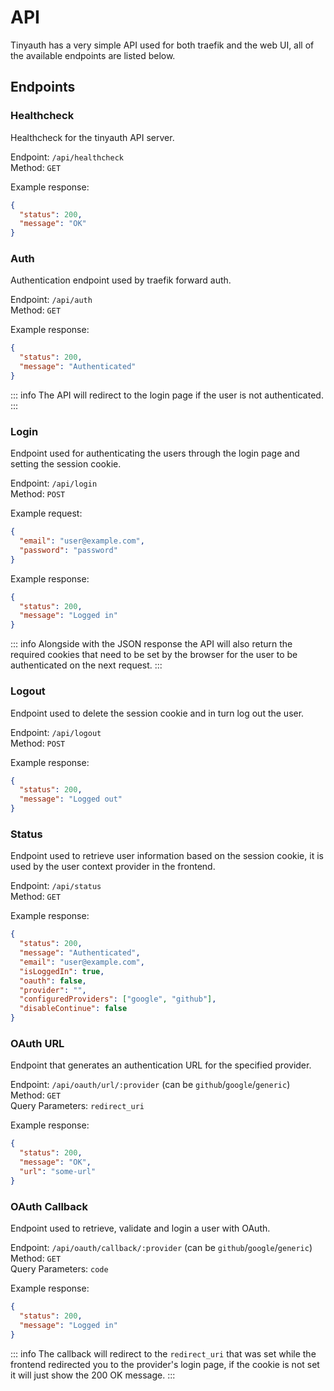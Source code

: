 # API

Tinyauth has a very simple API used for both traefik and the web UI, all of the available endpoints are listed below.

## Endpoints

### Healthcheck

Healthcheck for the tinyauth API server.

Endpoint: `/api/healthcheck`<br />
Method: `GET`

Example response:

```json
{
  "status": 200,
  "message": "OK"
}
```

### Auth

Authentication endpoint used by traefik forward auth.

Endpoint: `/api/auth`<br />
Method: `GET`

Example response:

```json
{
  "status": 200,
  "message": "Authenticated"
}
```

::: info
The API will redirect to the login page if the user is not authenticated.
:::

### Login

Endpoint used for authenticating the users through the login page and setting the session cookie.

Endpoint: `/api/login`<br />
Method: `POST`

Example request:

```json
{
  "email": "user@example.com",
  "password": "password"
}
```

Example response:

```json
{
  "status": 200,
  "message": "Logged in"
}
```

::: info
Alongside with the JSON response the API will also return the required cookies that need to be set by the browser for the user to be authenticated on the next request.
:::

### Logout

Endpoint used to delete the session cookie and in turn log out the user.

Endpoint: `/api/logout`<br />
Method: `POST`

Example response:

```json
{
  "status": 200,
  "message": "Logged out"
}
```

### Status

Endpoint used to retrieve user information based on the session cookie, it is used by the user context provider in the frontend.

Endpoint: `/api/status`<br />
Method: `GET`

Example response:

```json
{
  "status": 200,
  "message": "Authenticated",
  "email": "user@example.com",
  "isLoggedIn": true,
  "oauth": false,
  "provider": "",
  "configuredProviders": ["google", "github"],
  "disableContinue": false
}
```

### OAuth URL

Endpoint that generates an authentication URL for the specified provider.

Endpoint: `/api/oauth/url/:provider` (can be `github`/`google`/`generic`)<br />
Method: `GET`<br />
Query Parameters: `redirect_uri`

Example response:

```json
{
  "status": 200,
  "message": "OK",
  "url": "some-url"
}
```

### OAuth Callback

Endpoint used to retrieve, validate and login a user with OAuth.

Endpoint: `/api/oauth/callback/:provider` (can be `github`/`google`/`generic`)<br />
Method: `GET`<br />
Query Parameters: `code`

Example response:

```json
{
  "status": 200,
  "message": "Logged in"
}
```

::: info
The callback will redirect to the `redirect_uri` that was set while the frontend redirected you to the provider's login page, if the cookie is not set it will just show the 200 OK message.
:::
